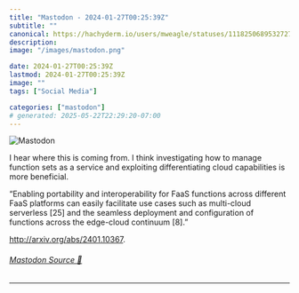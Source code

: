 ```yaml
---
title: "Mastodon - 2024-01-27T00:25:39Z"
subtitle: ""
canonical: https://hachyderm.io/users/mweagle/statuses/111825068953272783
description:
image: "/images/mastodon.png"

date: 2024-01-27T00:25:39Z
lastmod: 2024-01-27T00:25:39Z
image: ""
tags: ["Social Media"]

categories: ["mastodon"]
# generated: 2025-05-22T22:29:20-07:00
---
```

![Mastodon](/images/mastodon.png)

<p>I hear where this is coming from.  I think investigating how to manage function sets as a service and exploiting differentiating cloud capabilities is more beneficial. </p><p>“Enabling portability and interoperability for FaaS functions across different FaaS platforms can easily facilitate use cases such as multi-cloud serverless [25] and the seamless deployment and configuration of functions across the edge-cloud continuum [8].”</p><p><a href="http://arxiv.org/abs/2401.10367" target="_blank" rel="nofollow noopener noreferrer" translate="no"><span class="invisible">http://</span><span class="">arxiv.org/abs/2401.10367</span><span class="invisible"></span></a>.</p>


###### [Mastodon Source 🐘](https://hachyderm.io/@mweagle/111825068953272783)

___
